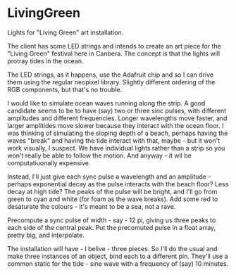# LivingGreen
Lights for "Living Green" art installation.

The client has some LED strings and intends to create an art piece for the "Living Green" 
festival here in Canbera. The concept is that the lights will protray tides in the ocean.

The LED strings, as it happens, use the Adafruit chip and so I can drive them using the regular neopixel library. 
Slightly different ordering of the RGB components, but that's no trouble.

I would like to simulate ocean waves running along the strip. A good candidate seems to be to have (say) two or three 
sinc pulses, with different amplitudes and different frequencies. Longer wavelengths move faster, and larger amplitides 
move slower because they interact with the ocean floor. I was thinking of simulating the sloping depth of a beach, perhaps
having the waves "break" and having the tide
interact with that, maybe  - but it won't work visually, I suspect. We have individual lights rather than a strip so you won't 
really be able to follow the motion. And anyway - it wll be computatiuonally expensive.

Instead, I'll just give each sync pulse a wavelength and an amplitude - perhaps exponential decay as the pulse interacts 
with the beach floor? Less decay at high tide? The peaks of the pulse will be bright, and I'll go from green to cyan 
and white (for foam as the wave breaks). Add some 
red to desaturate the colours - it's meant to be a sea, not a rave.

Precompute a sync pulse of width - say - 12 pi, giving us three peaks to each side of the central peak. 
Put the precomuted pulse in a float array, pretty big, and interpolate.

The installation will have - I belive - three pieces. So I'll do the usual and make three instances of an object, 
bind each to a different pin. They'll use a common static for the tide - sine wave with a frequency of (say) 10 minutes. 
